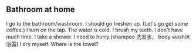 ## Bathroom at home
I go to the bathroom/washroom.
I should go freshen up. (Let's go get some coffee.)
I turn on the tap.
The water is cold.
I brush my teeth.
I don't have much time.
I take a shower.
I need to hurry.(shampoo 洗发水， body wash沐浴露)
I dry myself.
Where is the towel?

